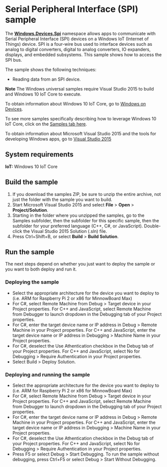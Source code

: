 <!---
  category: DevicesSensorsAndPower
  samplefwlink: http://go.microsoft.com/fwlink/p/?LinkId=624151
--->

# Serial Peripheral Interface (SPI) sample

The [**Windows.Devices.Spi**](http://msdn.microsoft.com/library/windows.devices.spi.aspx) namespace
allows apps to communicate with Serial Peripheral Interface (SPI) devices
on a Windows IoT (Internet of Things) device.
SPI is a four-wire bus used to interface devices such as analog to digital converters,
digital to analog converters, IO expanders, displays, and embedded subsystems.
This sample shows how to access the SPI bus.  

The sample shows the following techniques:

- Reading data from an SPI device.

**Note** The Windows universal samples require Visual Studio 2015 to build and Windows 10 IoT Core to execute.

To obtain information about Windows 10 IoT Core, go to [Windows on Devices](http://windowsondevices.com).

To see more samples specifically describing how to leverage Windows 10 IoT Core, click on the [Samples tab here](http://ms-iot.github.io/content/en-US/win10/StartCoding.htm).

To obtain information about Microsoft Visual Studio 2015 and the tools for developing Windows apps, go to [Visual Studio 2015](http://go.microsoft.com/fwlink/?LinkID=532422)

## System requirements

**IoT:** Windows 10 IoT Core

## Build the sample

1. If you download the samples ZIP, be sure to unzip the entire archive, not just the folder with the sample you want to build. 
2. Start Microsoft Visual Studio 2015 and select **File** \> **Open** \> **Project/Solution**.
3. Starting in the folder where you unzipped the samples, go to the Samples subfolder, then the subfolder for this specific sample, then the subfolder for your preferred language (C++, C#, or JavaScript). Double-click the Visual Studio 2015 Solution (.sln) file.
4. Press Ctrl+Shift+B, or select **Build** \> **Build Solution**.

## Run the sample

The next steps depend on whether you just want to deploy the sample or you want to both deploy and run it.

### Deploying the sample

- Select the appropriate architecture for the device you want to deploy to (i.e. ARM for Raspberry Pi 2 or x86 for MinnowBoard Max)
- For C#, select Remote Machine from Debug > Target device in your Project properties.  For C++ and JavaScript, select Remote Machine from Debugger to launch dropdown in the Debugging tab of your Project properties.
- For C#, enter the target device name or IP address in Debug > Remote Machine in your Project properties.  For C++ and JavaScript, enter the target device name or IP address in Debugging > Machine Name in your Project properties.
- For C#, deselect the Use Athentication checkbox in the Debug tab of your Project properties.  For C++ and JavaScript, select No for Debugging > Require Authentication in your Project properties.
- Select Build > Deploy Solution. 

### Deploying and running the sample

- Select the appropriate architecture for the device you want to deploy to (i.e. ARM for Raspberry Pi 2 or x86 for MinnowBoard Max)
- For C#, select Remote Machine from Debug > Target device in your Project properties.  For C++ and JavaScript, select Remote Machine from Debugger to launch dropdown in the Debugging tab of your Project properties.
- For C#, enter the target device name or IP address in Debug > Remote Machine in your Project properties.  For C++ and JavaScript, enter the target device name or IP address in Debugging > Machine Name in your Project properties.
- For C#, deselect the Use Athentication checkbox in the Debug tab of your Project properties.  For C++ and JavaScript, select No for Debugging > Require Authentication in your Project properties.
- Press F5 or select Debug >  Start Debugging. To run the sample without debugging, press Ctrl+F5 or select Debug > Start Without Debugging. 
